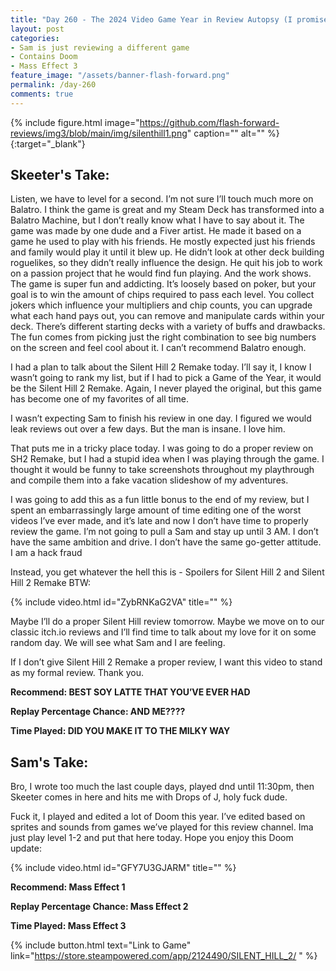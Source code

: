 ```yaml
---
title: "Day 260 - The 2024 Video Game Year in Review Autopsy (I promise we'll be finished soon)"
layout: post
categories:
- Sam is just reviewing a different game
- Contains Doom
- Mass Effect 3
feature_image: "/assets/banner-flash-forward.png"
permalink: /day-260
comments: true
---
```


{% include figure.html image="https://github.com/flash-forward-reviews/img3/blob/main/img/silenthill1.png" caption="" alt="" %}{:target="_blank"}
 
## Skeeter's Take:

Listen, we have to level for a second. 
I’m not sure I’ll touch much more on Balatro. I think the game is great and my Steam Deck has transformed into a Balatro Machine, but I don’t really know what I have to say about it. 
The game was made by one dude and a Fiver artist. He made it based on a game he used to play with his friends. He mostly expected just his friends and family would play it until it blew up. He didn’t look at other deck building roguelikes, so they didn’t really influence the design. He quit his job to work on a passion project that he would find fun playing. 
And the work shows. The game is super fun and addicting. It’s loosely based on poker, but your goal is to win the amount of chips required to pass each level. You collect jokers which influence your multipliers and chip counts, you can upgrade what each hand pays out, you can remove and manipulate cards within your deck. There’s different starting decks with a variety of buffs and drawbacks. The fun comes from picking just the right combination to see big numbers on the screen and feel cool about it. I can’t recommend Balatro enough. 

I had a plan to talk about the Silent Hill 2 Remake today. I’ll say it, I know I wasn’t going to rank my list, but if I had to pick a Game of the Year, it would be the Silent Hill 2 Remake. Again, I never played the original, but this game has become one of my favorites of all time. 

I wasn’t expecting Sam to finish his review in one day. I figured we would leak reviews out over a few days. 
But the man is insane. I love him. 

That puts me in a tricky place today. I was going to do a proper review on SH2 Remake, but I had a stupid idea when I was playing through the game. I thought it would be funny to take screenshots throughout my playthrough and compile them into a fake vacation slideshow of my adventures. 

I was going to add this as a fun little bonus to the end of my review, but I spent an embarrassingly large amount of time editing one of the worst videos I’ve ever made, and it’s late and now I don’t have time to properly review the game. I’m not going to pull a Sam and stay up until 3 AM. I don’t have the same ambition and drive. I don’t have the same go-getter attitude. I am a hack fraud 

Instead, you get whatever the hell this is - Spoilers for Silent Hill 2 and Silent Hill 2 Remake BTW: 

{% include video.html id="ZybRNKaG2VA" title="" %}

Maybe I’ll do a proper Silent Hill review tomorrow. Maybe we move on to our classic itch.io reviews and I’ll find time to talk about my love for it on some random day.  We will see what Sam and I are feeling. 

If I don’t give Silent Hill 2 Remake a proper review, I want this video to stand as my formal review. Thank you. 

**Recommend: BEST SOY LATTE THAT YOU’VE EVER HAD**

**Replay Percentage Chance: AND ME????**

**Time Played: DID YOU MAKE IT TO THE MILKY WAY**

## Sam's Take:

Bro, I wrote too much the last couple days, played dnd until 11:30pm, then Skeeter comes in here and hits me with Drops of J, holy fuck dude.

Fuck it, I played and edited a lot of Doom this year. I’ve edited based on sprites and sounds from games we’ve played for this review channel. Ima just play level 1-2 and put that here today. Hope you enjoy this Doom update:

{% include video.html id="GFY7U3GJARM" title="" %}

**Recommend: Mass Effect 1**

**Replay Percentage Chance: Mass Effect 2**

**Time Played: Mass Effect 3** 

{% include button.html text="Link to Game" link="https://store.steampowered.com/app/2124490/SILENT_HILL_2/ " %}